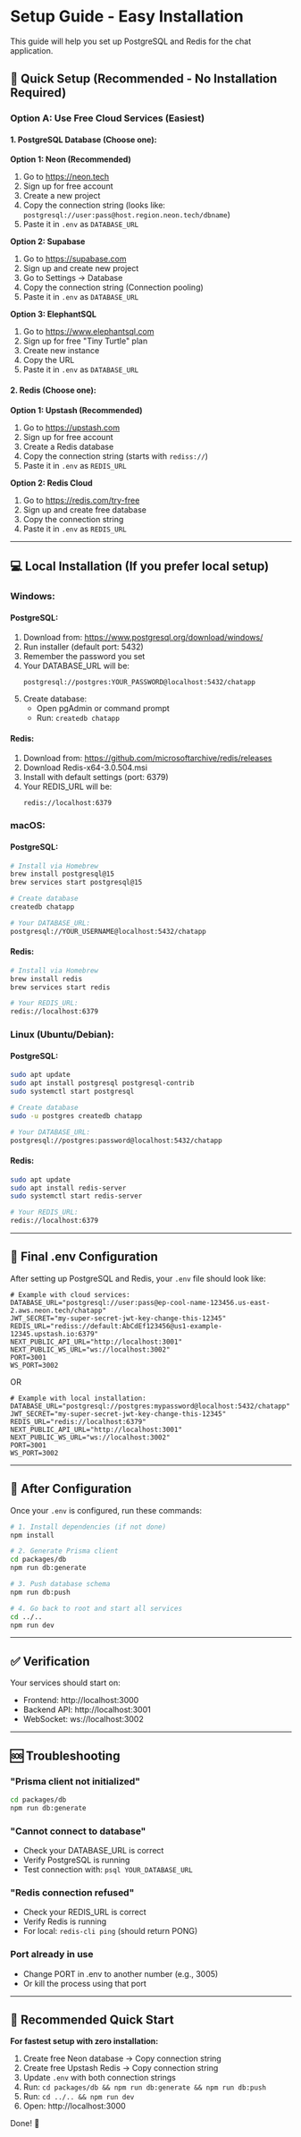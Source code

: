 # Setup Guide - Easy Installation

This guide will help you set up PostgreSQL and Redis for the chat application.

## 🚀 Quick Setup (Recommended - No Installation Required)

### Option A: Use Free Cloud Services (Easiest)

#### 1. PostgreSQL Database (Choose one):

**Option 1: Neon (Recommended)**
1. Go to https://neon.tech
2. Sign up for free account
3. Create a new project
4. Copy the connection string (looks like: `postgresql://user:pass@host.region.neon.tech/dbname`)
5. Paste it in `.env` as `DATABASE_URL`

**Option 2: Supabase**
1. Go to https://supabase.com
2. Sign up and create new project
3. Go to Settings → Database
4. Copy the connection string (Connection pooling)
5. Paste it in `.env` as `DATABASE_URL`

**Option 3: ElephantSQL**
1. Go to https://www.elephantsql.com
2. Sign up for free "Tiny Turtle" plan
3. Create new instance
4. Copy the URL
5. Paste it in `.env` as `DATABASE_URL`

#### 2. Redis (Choose one):

**Option 1: Upstash (Recommended)**
1. Go to https://upstash.com
2. Sign up for free account
3. Create a Redis database
4. Copy the connection string (starts with `rediss://`)
5. Paste it in `.env` as `REDIS_URL`

**Option 2: Redis Cloud**
1. Go to https://redis.com/try-free
2. Sign up and create free database
3. Copy the connection string
4. Paste it in `.env` as `REDIS_URL`

---

## 💻 Local Installation (If you prefer local setup)

### Windows:

#### PostgreSQL:
1. Download from: https://www.postgresql.org/download/windows/
2. Run installer (default port: 5432)
3. Remember the password you set
4. Your DATABASE_URL will be:
   ```
   postgresql://postgres:YOUR_PASSWORD@localhost:5432/chatapp
   ```
5. Create database:
   - Open pgAdmin or command prompt
   - Run: `createdb chatapp`

#### Redis:
1. Download from: https://github.com/microsoftarchive/redis/releases
2. Download Redis-x64-3.0.504.msi
3. Install with default settings (port: 6379)
4. Your REDIS_URL will be:
   ```
   redis://localhost:6379
   ```

### macOS:

#### PostgreSQL:
```bash
# Install via Homebrew
brew install postgresql@15
brew services start postgresql@15

# Create database
createdb chatapp

# Your DATABASE_URL:
postgresql://YOUR_USERNAME@localhost:5432/chatapp
```

#### Redis:
```bash
# Install via Homebrew
brew install redis
brew services start redis

# Your REDIS_URL:
redis://localhost:6379
```

### Linux (Ubuntu/Debian):

#### PostgreSQL:
```bash
sudo apt update
sudo apt install postgresql postgresql-contrib
sudo systemctl start postgresql

# Create database
sudo -u postgres createdb chatapp

# Your DATABASE_URL:
postgresql://postgres:password@localhost:5432/chatapp
```

#### Redis:
```bash
sudo apt update
sudo apt install redis-server
sudo systemctl start redis-server

# Your REDIS_URL:
redis://localhost:6379
```

---

## 📝 Final .env Configuration

After setting up PostgreSQL and Redis, your `.env` file should look like:

```env
# Example with cloud services:
DATABASE_URL="postgresql://user:pass@ep-cool-name-123456.us-east-2.aws.neon.tech/chatapp"
JWT_SECRET="my-super-secret-jwt-key-change-this-12345"
REDIS_URL="rediss://default:AbCdEf123456@us1-example-12345.upstash.io:6379"
NEXT_PUBLIC_API_URL="http://localhost:3001"
NEXT_PUBLIC_WS_URL="ws://localhost:3002"
PORT=3001
WS_PORT=3002
```

OR

```env
# Example with local installation:
DATABASE_URL="postgresql://postgres:mypassword@localhost:5432/chatapp"
JWT_SECRET="my-super-secret-jwt-key-change-this-12345"
REDIS_URL="redis://localhost:6379"
NEXT_PUBLIC_API_URL="http://localhost:3001"
NEXT_PUBLIC_WS_URL="ws://localhost:3002"
PORT=3001
WS_PORT=3002
```

---

## 🎯 After Configuration

Once your `.env` is configured, run these commands:

```bash
# 1. Install dependencies (if not done)
npm install

# 2. Generate Prisma client
cd packages/db
npm run db:generate

# 3. Push database schema
npm run db:push

# 4. Go back to root and start all services
cd ../..
npm run dev
```

---

## ✅ Verification

Your services should start on:
- Frontend: http://localhost:3000
- Backend API: http://localhost:3001
- WebSocket: ws://localhost:3002

---

## 🆘 Troubleshooting

### "Prisma client not initialized"
```bash
cd packages/db
npm run db:generate
```

### "Cannot connect to database"
- Check your DATABASE_URL is correct
- Verify PostgreSQL is running
- Test connection with: `psql YOUR_DATABASE_URL`

### "Redis connection refused"
- Check your REDIS_URL is correct
- Verify Redis is running
- For local: `redis-cli ping` (should return PONG)

### Port already in use
- Change PORT in .env to another number (e.g., 3005)
- Or kill the process using that port

---

## 🎉 Recommended Quick Start

**For fastest setup with zero installation:**

1. Create free Neon database → Copy connection string
2. Create free Upstash Redis → Copy connection string
3. Update `.env` with both connection strings
4. Run: `cd packages/db && npm run db:generate && npm run db:push`
5. Run: `cd ../.. && npm run dev`
6. Open: http://localhost:3000

Done! 🚀